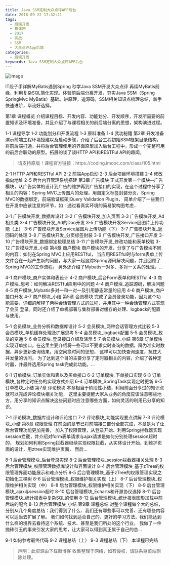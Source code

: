 ```yaml
---
title: Java SSM定制大众点评APP后台
date: 2018-09-22 17:32:21
tags:
  - 后端开发
  - 慕课网
  - 2017
  - 实战
  - SSM
  - 大众点评App后端
categories:
  - 后端开发
keywords: Java SSM定制大众点评APP后台
---
```

![image](https://szimg.mukewang.com/59eeb1de00010e2805400300-360-202.jpg)

IT段子手详解MyBatis遇到Spring 秒学Java SSM开发大众点评
再续MyBatis前缘，利用复杂SQL简化实现。体验前后端分离开发，夯实Java SSM（Spring SpringMvc MyBatis）基础。讲原理，追源码，SSM相关知识点梳理总结，新手快速进阶，毕设好选择。

第1章 课程概览
介绍课程目标、开发内容、功能划分、开发顺序，开发所需要的前置知识及环境准备，并且介绍了与课程相关的前后端分离的思想，架构演进过程。

1-1 课程导学
1-2 功能划分和开发流程
1-3 原料准备
1-4 武功秘籍
第2章 开发准备
演示前端工程环境搭建以及启动步骤，介绍了后台工程初始SSM框架目录结构，将前后端打通，并将后台管理使用的界面原型加入后台工程中，形成一个完整可用的前后台联动的原型。拓展的谈了谈HTTP API和RESTFul API的趣闻。

<!-- more -->
<blockquote class="blockquote-center">
请支持原版！课程官方链接：https://coding.imooc.com/class/105.html</blockquote>
</blockquote>


2-1 HTTP API和RESTful API
2-2 前端App启动
2-3 后台项目环境搭建
2-4 修改指向地址
2-5 后台内容管理系统搭建
第3章 广告模块
正式开发第一个模块--广告模块，从广告实体的设计到广告的维护再到广告接口的实现，在这个过程中分享了相关的内容：Spring MVC上传图片的处理，用自定义标签封装分页，Spring MVC的数据绑定，前端验证框架jQuery Validation Plugin， 简单介绍了一些我们在开发中应该注意的环节，如：通过看真实环境的简易架构图考虑...

3-1 广告模块开发_数据库设计
3-2 广告模块开发_加入页面
3-3 广告模块开发_Ad相关类
3-4 广告模块开发_Ad的Dao开发
3-5 广告模块开发Service层图片上传功能（上）
3-6 广告模块开发Service层图片上传功能（下）
3-7 广告模块开发_返回码的处理
3-8 广告模块开发_分页标签封装
3-9 广告模块开发_广告接口开发
3-10 广告模块开发_数据绑定梳理总结
3-11 广告模块开发_修改功能和表单校验
3-12 广告模块开发_小结
第4章 商户模块
商户模块的开发，分享了与广告模块不同的内容：如何在Spring MVC上应用RESTful， 当应用RESTful时与form表单上传文件合在一起产生新的问题，与大家一起追踪Spring源码解决问题，并且回顾了Spring MVC的工作流程。 另外还介绍了Mybatis一对多、多对一关系的处理。...

4-1 商户模块_商户实体和表设计
4-2 商户模块_后台Form表单和RESTful
4-3 商户模块_思考：如何解决RESTful应用中的问题
4-4 商户模块_追踪源码，解决问题
4-5 商户模块_Mybatis多对一和一对一及引用静态常量的应用
4-6 商户模块_商户接口开发
4-7 商户模块_小结
第5章 会员模块
完成了会员登录功能，因为这个功能需要，详细的解释了两种会话管理方式的过程，并用其中一种会话管理方式实现了会员 登录。同时还介绍了单机部署与集群部署对缓存的处理、logback的配置与使用。

5-1 会员模块_业务分析和数据库设计
5-2 会员模块_两种会话管理方式比较
5-3 会员模块_单机缓存处理及扩展思考
5-4 会员模块_logback配置
5-5 会员模块_枚举的变通
5-6 会员模块_登录接口介绍及演示
5-7 会员模块_小结
第6章 订单模块
实现订单接口，在这里主要介绍将一些可以不要求实时查询的数据，降为准实时数据，异步更新查询结果，用空间换时间的思想， 这样可以加快查询速度，抗住大并发量的访问， 为了达到这个目的主要分享了定时器相关的内容，介绍了各种定时器，并最终选用Spring task完成此功能。...

6-1 订单模块_订单实体和表以及买单接口
6-2 订单模块_下单接口实现
6-3 订单模块_各种定时任务的实现方式介绍
6-4 订单模块_SpringTask实现定时更新
6-5 订单模块_小结
第7章 评论模块
本章相当于阶段性小结，利用前面分享过的知识点就可以完成评论模块相关功能， 这里主要提醒大家从业务的角度应该注意哪些地方，用分享的知识点解决这些问题时应注意哪些方面，如何灵活的利用已分享的知识。

7-1 评论模块_数据库设计和评论接口
7-2 评论模块_功能实现要点讲解
7-3 评论模块_小结
第8章 权限管理
在前面的章节已将前端接口部分全部完成，本章是为了让后台管理功能更加完善， 加入了权限管理，从登录开始、利用Spring拦截器实现session拦截，并介绍对form表单请求与ajax请求是如何分别处理session超时的， 规划如何利用Spring拦截器继续实现权限拦截，从实体设计开始，到维护页面的设计，用ztree实现维护页面， 然后...

8-1 后台管理模块_后台登录实现
8-2 后台管理模块_session拦截器相关处理
8-3 后台管理模块_权限管理数据库设计和界面设计
8-4 后台管理模块_基于zTree的权限管理界面功能展示和难点分析
8-5 后台管理模块_基于zTree的权限管理实现之初始化三棵树
8-6 后台管理模块_权限维护相关实现（上）
8-7 后台管理模块_权限维护相关实现（中）
8-8 后台管理模块_权限维护相关实现（下）
8-9 后台管理模块_ajax与session超时
8-10 后台管理模块_Echarts和开源协议选择
8-11 后台管理模块_统计报表中复杂SQL的使用
8-12 后台管理模块_统计报表图形加载中前后端的配合
8-13 后台管理模块_小结
第9章 课程总结
对整个课程做个大的总结，分别从几个角度总结：我们得到了什么、我们还有哪些事可以完善、还有哪些内容可以适当去扩展了解。 我们如何找到适合自己的、更好的学习方法，我们能达到什么样的境界去看待这个系统、技术、甚至是我们所处的这个行业， 我做了一件抛砖引玉的事来引发大家的思考，让大家可以得到真正属于自己的总...

9-1 如何参考最终代码
9-2 课程总结（上）
9-3 课程总结（下）
本课程已完结


<blockquote class="blockquote-center">声明：此资源由下载街博客 收集整理于网络，如有侵权，请联系巨菜站删除处理。</blockquote>

<div id="jspay" sid="RiWPfN91444" style="display:none">RiWPfN91444</div>
<script type="text/javascript" src="https://www.fageka.com/j.js"></script>
<script type="text/javascript" src="https://www.fageka.com/f.js" charset="utf-8"></script>
